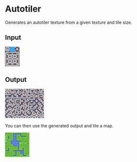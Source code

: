 # Autotiler

Generates an autotiler texture from a given texture and tile size.

## Input
![Input image](input.png)

## Output
![Output image](output.png)

You can then use the generated output and tile a map.

![Image showing a random output generated using the algorithm](random.png)
